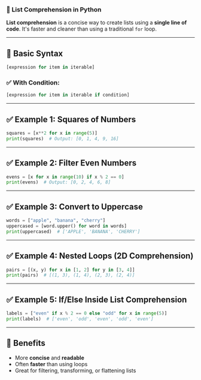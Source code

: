### 🧠 List Comprehension in Python

**List comprehension** is a concise way to create lists using a **single line of code**.
It's faster and cleaner than using a traditional `for` loop.

---

## 🔹 Basic Syntax

```python
[expression for item in iterable]
```

### ✅ With Condition:

```python
[expression for item in iterable if condition]
```

---

## ✅ Example 1: Squares of Numbers

```python
squares = [x**2 for x in range(5)]
print(squares)  # Output: [0, 1, 4, 9, 16]
```

---

## ✅ Example 2: Filter Even Numbers

```python
evens = [x for x in range(10) if x % 2 == 0]
print(evens)  # Output: [0, 2, 4, 6, 8]
```

---

## ✅ Example 3: Convert to Uppercase

```python
words = ["apple", "banana", "cherry"]
uppercased = [word.upper() for word in words]
print(uppercased)  # ['APPLE', 'BANANA', 'CHERRY']
```

---

## ✅ Example 4: Nested Loops (2D Comprehension)

```python
pairs = [(x, y) for x in [1, 2] for y in [3, 4]]
print(pairs)  # [(1, 3), (1, 4), (2, 3), (2, 4)]
```

---

## ✅ Example 5: If/Else Inside List Comprehension

```python
labels = ["even" if x % 2 == 0 else "odd" for x in range(5)]
print(labels)  # ['even', 'odd', 'even', 'odd', 'even']
```

---

## 🧠 Benefits

* More **concise** and **readable**
* Often **faster** than using loops
* Great for filtering, transforming, or flattening lists

